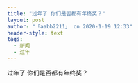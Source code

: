 ```yaml
---
title: "过年了 你们是否都有年终奖？"
layout: post
author: "「aabb2211」 on 2020-1-19 12:33"
header-style: text
tags:
  - 新闻
  - 过年
---
```


<head></head>
<body>
  过年了 你们是否都有年终奖？
 <br>
</body>


